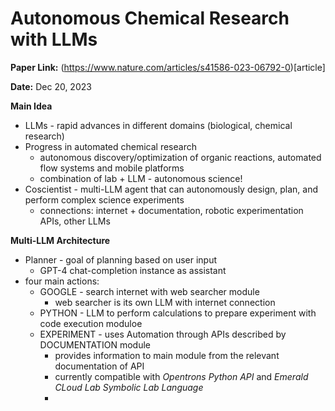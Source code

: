 # Autonomous Chemical Research with LLMs

**Paper Link:** (https://www.nature.com/articles/s41586-023-06792-0)[article]

**Date:** Dec 20, 2023

**Main Idea**
- LLMs - rapid advances in different domains (biological, chemical research)
- Progress in automated chemical research
  - autonomous discovery/optimization of organic reactions, automated flow systems and mobile platforms
  - combination of lab + LLM - autonomous science!
- Coscientist - multi-LLM agent that can autonomously design, plan, and perform complex science experiments
  - connections: internet + documentation, robotic experimentation APIs, other LLMs

**Multi-LLM Architecture**
- Planner - goal of planning based on user input
  - GPT-4 chat-completion instance as assistant
- four main actions:
  - GOOGLE - search internet with web searcher module
    - web searcher is its own LLM with internet connection
  - PYTHON - LLM to perform calculations to prepare experiment with code execution moduloe
  - EXPERIMENT - uses Automation through APIs described by DOCUMENTATION module
    - provides information to main module from the relevant documentation of API
    - currently compatible with *Opentrons Python API* and *Emerald CLoud Lab Symbolic Lab Language*
    - 